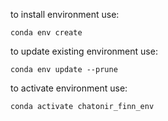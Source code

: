 to install environment use:

```conda env create```

to update existing environment use:

```conda env update --prune```

to activate environment use:

```conda activate chatonir_finn_env```
